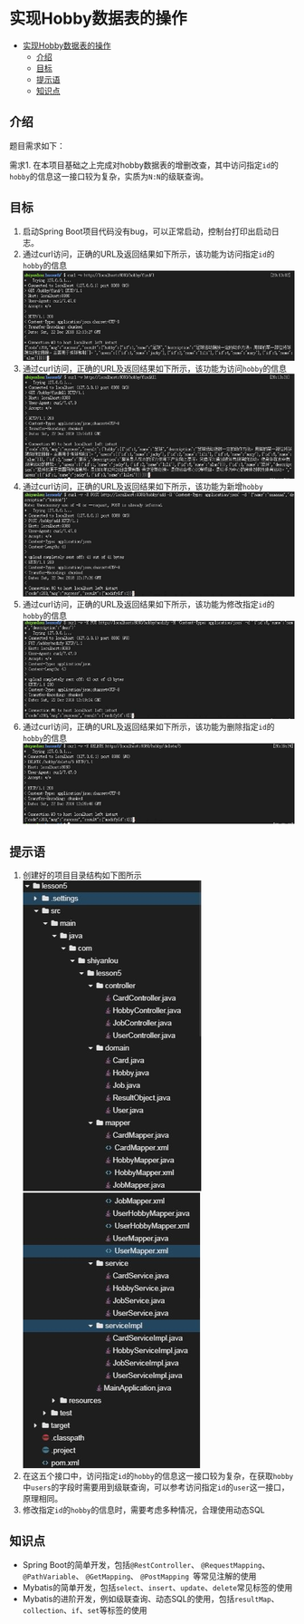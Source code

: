 # 实现Hobby数据表的操作

   * [实现Hobby数据表的操作](#实现hobby数据表的操作)
      * [介绍](#介绍)
      * [目标](#目标)
      * [提示语](#提示语)
      * [知识点](#知识点)

## 介绍

题目需求如下：

需求1. 在本项目基础之上完成对hobby数据表的增删改查，其中访问指定`id`的`hobby`的信息这一接口较为复杂，实质为`N:N`的级联查询。

## 目标

1. 启动Spring Boot项目代码没有bug，可以正常启动，控制台打印出启动日志。
2. 通过curl访问，正确的URL及返回结果如下所示，该功能为访问指定`id`的`hobby`的信息
   ![](./pic-challenge/3.jpg)
3. 通过curl访问，正确的URL及返回结果如下所示，该功能为访问`hobby`的信息
   ![](pic-challenge/4.jpg)
4. 通过curl访问，正确的URL及返回结果如下所示，该功能为新增`hobby`
   ![](./pic-challenge/5.jpg)
5. 通过curl访问，正确的URL及返回结果如下所示，该功能为修改指定`id`的`hobby`的信息
   ![](./pic-challenge/6.jpg)
6. 通过curl访问，正确的URL及返回结果如下所示，该功能为删除指定`id`的`hobby`的信息
   ![](./pic-challenge/7.jpg)

## 提示语

1. 创建好的项目目录结构如下图所示
   ![](./pic-challenge/1.JPG)
   ![](./pic-challenge/2.JPG)
2. 在这五个接口中，访问指定`id`的`hobby`的信息这一接口较为复杂，在获取`hobby`中`users`的字段时需要用到级联查询，可以参考访问指定`id`的`user`这一接口，原理相同。
3. 修改指定`id`的`hobby`的信息时，需要考虑多种情况，合理使用动态SQL

## 知识点

- Spring Boot的简单开发，包括`@RestController`、 `@RequestMapping`、 `@PathVariable`、 `@GetMapping`、 `@PostMapping `等常见注解的使用
- Mybatis的简单开发，包括`select`、`insert`、`update`、`delete`常见标签的使用
- Mybatis的进阶开发，例如级联查询、动态SQL的使用，包括`resultMap`、`collection`、`if`、`set`等标签的使用

